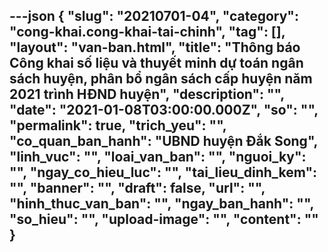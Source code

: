 ---json
{
    "slug": "20210701-04",
    "category": "cong-khai.cong-khai-tai-chinh",
    "tag": [],
    "layout": "van-ban.html",
    "title": "Thông báo Công khai số liệu và thuyết minh dự toán ngân sách huyện, phân bổ ngân sách cấp huyện năm 2021 trình HĐND huyện",
    "description": "",
    "date": "2021-01-08T03:00:00.000Z",
    "so": "",
    "permalink": true,
    "trich_yeu": "",
    "co_quan_ban_hanh": "UBND huyện Đắk Song",
    "linh_vuc": "",
    "loai_van_ban": "",
    "nguoi_ky": "",
    "ngay_co_hieu_luc": "",
    "tai_lieu_dinh_kem": "",
    "banner": "",
    "draft": false,
    "url": "",
    "hinh_thuc_van_ban": "",
    "ngay_ban_hanh": "",
    "so_hieu": "",
    "upload-image": "",
    "__content__": ""
}
---
